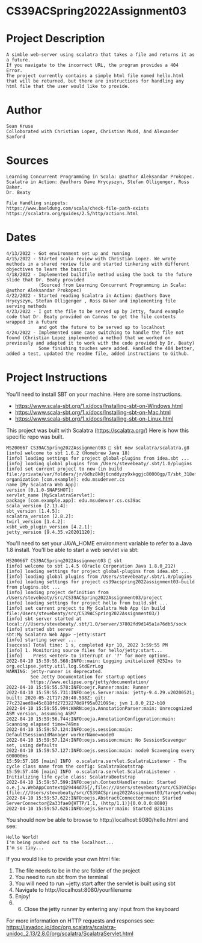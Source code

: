 # CS39ACSpring2022Assignment03
# Project Description
    A simble web-server using scalatra that takes a file and returns it as a future.
    If you navigate to the incorrect URL, the program provides a 404 Error.
    The project currently contains a simple html file named hello.html that will be returned, but there are instructions for handling any html file that the user would like to provide.
# Author 
    Sean Kruse 
    Colloborated with Christian Lopez, Christian Mudd, And Alexander Sanford
# Sources
    Learning Concurrent Programming in Scala: @author Aleksandar Prokopec. 
    Scalatra in Action: @authors Dave Hrycyszyn, Stefan Olligenger, Ross Baker.
    Dr. Beaty
    
    File Handling snippets:
    https://www.baeldung.com/scala/check-file-path-exists
    https://scalatra.org/guides/2.5/http/actions.html
# Dates        
    4/13/2022 - Got environment set up and running
    4/15/2022 - Started scala review with Christian Lopez. We wrote methods in a shared review file and started tinkering with different objectives to learn the basics
    4/18/2022 - Implemented buildfile method using the back to the future slide that Dr. Beaty provided 
                (Sourced from Learning Concurrent Programming in Scala: @author Aleksandar Prokopec)
    4/22/2022 - Started reading Scalatra in Action: @authors Dave Hrycyszyn, Stefan Olligenger , Ross Baker and implementing file serving methods
    4/23/2022 - I got the file to be served up by Jetty, found example code that Dr. Beaty provided on Canvas to get the file contents wrapped in a future 
                and got the future to be served up to localhost
    4/24/2022 - Implemented some case switching to handle the file not found (Christian Lopez implemented a method that we worked on previously and adapted it to work with the code provided by Dr. Beaty)
                Some finishing touches were added. Handled the 404 better, added a test, updated the readme file, added instructions to Github. 

# Project Instructions
You'll need to install SBT on your machine. Here are some instructions.
* https://www.scala-sbt.org/1.x/docs/Installing-sbt-on-Windows.html
* https://www.scala-sbt.org/1.x/docs/Installing-sbt-on-Mac.html
* https://www.scala-sbt.org/1.x/docs/Installing-sbt-on-Linux.html

This project was built with Scalatra (https://scalatra.org/) Here is how
this specific repo was built.

    MS200667 CS39ACSpring2022Assignment03  sbt new scalatra/scalatra.g8
    [info] welcome to sbt 1.6.2 (Homebrew Java 18)
    [info] loading settings for project global-plugins from idea.sbt ...
    [info] loading global plugins from /Users/stevebeaty/.sbt/1.0/plugins
    [info] set current project to new (in build file:/private/var/folders/jr/6dhz8k8j6cnddyzy9xkggjc80000gp/T/sbt_318efc9/new/)
    organization [com.example]: edu.msudenver.cs
    name [My Scalatra Web App]:
    version [0.1.0-SNAPSHOT]:
    servlet_name [MyScalatraServlet]:
    package [com.example.app]: edu.msudenver.cs.cs39ac
    scala_version [2.13.4]:
    sbt_version [1.4.5]:
    scalatra_version [2.8.2]:
    twirl_version [1.4.2]:
    xsbt_web_plugin_version [4.2.1]:
    jetty_version [9.4.35.v20201120]:

You'll need to set your JAVA\_HOME environment variable to refer to a Java
1.8 install. You'll be able to start a web servlet via sbt:

    MS200667 CS39ACSpring2022Assignment03  sbt
    [info] welcome to sbt 1.4.5 (Oracle Corporation Java 1.8.0_212)
    [info] loading settings for project global-plugins from idea.sbt ...
    [info] loading global plugins from /Users/stevebeaty/.sbt/1.0/plugins
    [info] loading settings for project cs39acspring2022assignment03-build from plugins.sbt ...
    [info] loading project definition from /Users/stevebeaty/src/CS39ACSpring2022Assignment03/project
    [info] loading settings for project hello from build.sbt ...
    [info] set current project to My Scalatra Web App (in build file:/Users/stevebeaty/src/CS39ACSpring2022Assignment03/)
    [info] sbt server started at local:///Users/stevebeaty/.sbt/1.0/server/37802fd9d145a1a76db5/sock
    [info] started sbt server
    sbt:My Scalatra Web App> ~jetty:start
    [info] starting server ...
    [success] Total time: 1 s, completed Apr 10, 2022 3:59:55 PM
    [info] 1. Monitoring source files for hello/jetty:start...
    [info]    Press <enter> to interrupt or '?' for more options.
    2022-04-10 15:59:55.568:INFO::main: Logging initialized @252ms to org.eclipse.jetty.util.log.StdErrLog
    WARNING: jetty-runner is deprecated.
             See Jetty Documentation for startup options
             https://www.eclipse.org/jetty/documentation/
    2022-04-10 15:59:55.578:INFO:oejr.Runner:main: Runner
    2022-04-10 15:59:55.731:INFO:oejs.Server:main: jetty-9.4.29.v20200521; built: 2020-05-21T17:20:40.598Z; git: 77c232aed8a45c818fd27232278d9f95a021095e; jvm 1.8.0_212-b10
    2022-04-10 15:59:55.994:WARN:oeja.AnnotationParser:main: Unrecognized ASM version, assuming ASM7
    2022-04-10 15:59:56.744:INFO:oeja.AnnotationConfiguration:main: Scanning elapsed time=749ms
    2022-04-10 15:59:57.124:INFO:oejs.session:main: DefaultSessionIdManager workerName=node0
    2022-04-10 15:59:57.124:INFO:oejs.session:main: No SessionScavenger set, using defaults
    2022-04-10 15:59:57.127:INFO:oejs.session:main: node0 Scavenging every 600000ms
    15:59:57.185 [main] INFO  o.scalatra.servlet.ScalatraListener - The cycle class name from the config: ScalatraBootstrap
    15:59:57.446 [main] INFO  o.scalatra.servlet.ScalatraListener - Initializing life cycle class: ScalatraBootstrap
    2022-04-10 15:59:57.599:INFO:oejsh.ContextHandler:main: Started o.e.j.w.WebAppContext@29444d75{/,file:///Users/stevebeaty/src/CS39ACSpring2022Assignment03/target/webapp/,AVAILABLE}{file:///Users/stevebeaty/src/CS39ACSpring2022Assignment03/target/webapp/}
    2022-04-10 15:59:57.622:INFO:oejs.AbstractConnector:main: Started ServerConnector@2a33fae0{HTTP/1.1, (http/1.1)}{0.0.0.0:8080}
    2022-04-10 15:59:57.626:INFO:oejs.Server:main: Started @2311ms

You should now be able to browse to http://localhost:8080/hello.html and see:

    Hello World!
    I'm being pushed out to the localhost...
    I'm so tiny...

If you would like to provide your own html file: 
1. The file needs to be in the src folder of the project 
2. You need to run sbt from the terminal
3. You will need to run ~jetty:start after the servlet is built using sbt
4. Navigate to http://localhost:8080/yourfilename
5. Enjoy!
6. 6. Close the jetty runner by entering any input from the keyboard

For more information on HTTP requests and responses see:
https://javadoc.io/doc/org.scalatra/scalatra-unidoc_2.13/2.8.0/org/scalatra/ScalatraServlet.html
